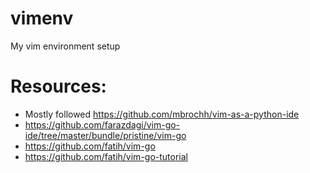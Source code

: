 # vimenv

My vim environment setup

Resources:
=====

* Mostly followed https://github.com/mbrochh/vim-as-a-python-ide
* https://github.com/farazdagi/vim-go-ide/tree/master/bundle/pristine/vim-go
* https://github.com/fatih/vim-go
* https://github.com/fatih/vim-go-tutorial
